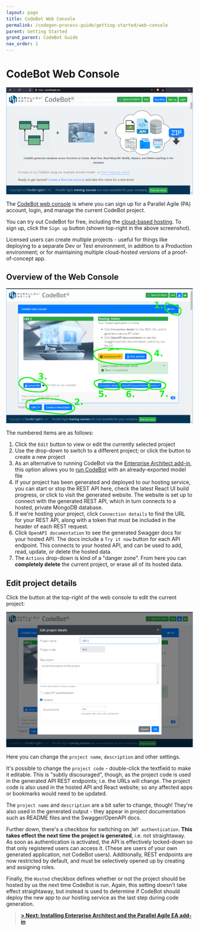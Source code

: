 ```yaml
---
layout: page
title: CodeBot Web Console
permalink: /codegen-process-guide/getting-started/web-console
parent: Getting Started
grand_parent: CodeBot Guide
nav_order: 1
---
```


# CodeBot Web Console

![Web Console landing page](../../images/web-console-landing-page.png "Web Console landing page")

The [CodeBot web console](https://parallelagile.net/) is where you can sign up for a Parallel Agile (PA) account, login, and manage the current CodeBot project.

You can try out CodeBot for free, including the [cloud-based hosting](hosting). To sign up, click the `Sign up` button (shown top-right in the above screenshot).

Licensed users can create multiple projects - useful for things like deploying to a separate Dev or Test environment, in addition to a Production environment; or for maintaining multiple cloud-hosted versions of a proof-of-concept app.


## Overview of the Web Console

![Web Console](../../images/web-console.png "Web Console")

The numbered items are as follows:

1. Click the `Edit` button to view or edit the currently selected project
2. Use the drop-down to switch to a different project; or click the button to create a new project
3. As an alternative to running CodeBot via the [Enterprise Architect add-in](ea-addin), this option allows you to [run CodeBot](../domain-modeling/generate-api) with an already-exported model file
4. If your project has been generated and deployed to our hosting service, you can start or stop the REST API here, check the latest React UI build progress, or click to visit the generated website. The website is set up to connect with the generated REST API, which in turn connects to a hosted, private MongoDB database.
5. If we're hosting your project, click `Connection details` to find the URL for your REST API, along with a token that must be included in the header of each REST request.
6. Click `OpenAPI documentation` to see the generated Swagger docs for your hosted API. The docs include a `Try it now` button for each API endpoint. This connects to your hosted API, and can be used to add, read, update, or delete the hosted data.
7. The `Actions` drop-down is kind of a "danger zone". From here you can **completely delete** the current project, or erase all of its hosted data.


## Edit project details

Click the button at the top-right of the web console to edit the current project:

![Edit project](../../images/web-console-edit-project.png "Edit project")

Here you can change the `project name`, `description` and other settings.

It's possible to change the `project code` - double-click the textfield to make it editable. This is "subtly discouraged", though, as the project code is used in the generated API REST endpoints; i.e. the URLs will change. The project code is also used in the hosted API and React website; so any affected apps or bookmarks would need to be updated.

The `project name` and `description` are a bit safer to change, though! They're also used in the generated output - they appear in project documentation such as README files and the Swagger/OpenAPI docs.

Further down, there's a checkbox for switching on `JWT authentication`. **This takes effect the next time the project is generated**, i.e. not straightaway. As soon as authentication is activated, the API is effectively locked-down so that only registered users can access it. (These are users of your own generated application, not CodeBot users). Additionally, REST endpoints are now restricted by default, and must be selectively opened up by creating and assigning roles.

Finally, the `Hosted` checkbox defines whether or not the project should be hosted by us the next time CodeBot is run. Again, this setting doesn't take effect straightaway, but instead is used to determine if CodeBot should deploy the new app to our hosting service as the last step during code generation.


> **[> Next: Installing Enterprise Architect and the Parallel Agile EA add-in](ea-addin)**
